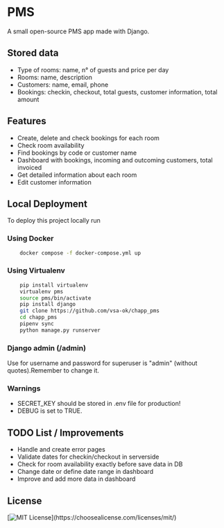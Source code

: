 
# PMS 

A small open-source PMS app made with Django.


## Stored data
- Type of rooms: name, n° of guests and price per day
- Rooms: name, description
- Customers: name, email, phone
- Bookings: checkin, checkout, total guests, customer information, total amount


## Features
- Create, delete and check bookings for each room
- Check room availability
- Find bookings by code or customer name
- Dashboard with bookings, incoming and outcoming customers, total invoiced
- Get detailed information about each room
- Edit customer information

## Local Deployment

To deploy this project locally run


### Using Docker
```bash
    docker compose -f docker-compose.yml up
```

### Using Virtualenv

```bash
    pip install virtualenv
    virtualenv pms
    source pms/bin/activate
    pip install django
    git clone https://github.com/vsa-ok/chapp_pms
    cd chapp_pms
    pipenv sync
    python manage.py runserver
```

### Django admin (/admin)
Use for username and password for superuser is "admin" (without quotes).Remember to change it.

### Warnings
- SECRET_KEY should be stored in .env file for production!
- DEBUG is set to TRUE.

## TODO List / Improvements

- Handle and create error pages
- Validate dates for checkin/checkout in serverside
- Check for room availability exactly before save data in DB
- Change date or define date range in dashboard
- Improve and add more data in dashboard


## License
[![MIT License](https://img.shields.io/apm/l/atomic-design-ui.svg?)](https://choosealicense.com/licenses/mit/)


